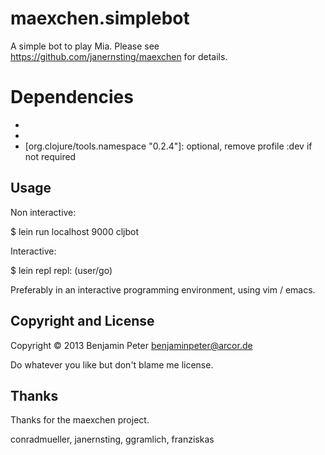 # maexchen.simplebot

A simple bot to play Mia. Please see https://github.com/janernsting/maexchen
for details.

# Dependencies

* [Leiningen]: http://leiningen.org/
* [udp-helper/udp-helper 1.+]: https://github.com/janernsting/maexchen/tree/master/client/java-udp-helper (gradle install)
* [org.clojure/tools.namespace "0.2.4"]: optional, remove profile :dev if not required

## Usage

Non interactive:

$ lein run localhost 9000 cljbot

Interactive:

$ lein repl
repl: (user/go)

Preferably in an interactive programming environment, using vim / emacs.

## Copyright and License

Copyright © 2013 Benjamin Peter <benjaminpeter@arcor.de>

Do whatever you like but don't blame me license.

## Thanks

Thanks for the maexchen project.

conradmueller, janernsting, ggramlich, franziskas
